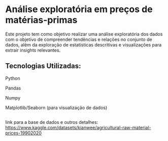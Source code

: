 # Análise exploratória em preços de matérias-primas

Este projeto tem como objetivo realizar uma análise exploratória dos dados com o objetivo de compreender tendências e relações no conjunto de dados, além da exploração de estatísticas descritivas e visualizações para extrair insights relevantes.

## Tecnologias Utilizadas:

Python

Pandas

Numpy

Matplotlib/Seaborn (para visualização de dados)

##
link para a base de dados e outros detalhes: https://www.kaggle.com/datasets/kianwee/agricultural-raw-material-prices-19902020
